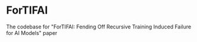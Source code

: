 # ForTIFAI
The codebase for "ForTIFAI: Fending Off Recursive Training Induced Failure for AI Models" paper
